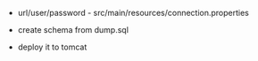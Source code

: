 - url/user/password  -  src/main/resources/connection.properties

- create schema from dump.sql

- deploy it to tomcat

